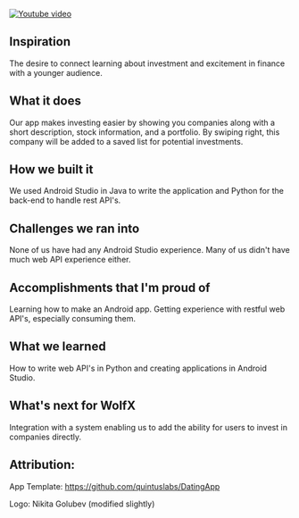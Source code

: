 [![Youtube video](http://img.youtube.com/vi/Y3B1dPvO-P0/0.jpg)](https://www.youtube.com/watch?v=Y3B1dPvO-P0 "WolfX")
## Inspiration
The desire to connect learning about investment and excitement in finance with a younger audience.

## What it does
Our app makes investing easier by showing you companies along with a short description, stock information, and a portfolio. By swiping right, this company will be added to a saved list for potential investments.

## How we built it
We used Android Studio in Java to write the application and Python for the back-end to handle rest API's.

## Challenges we ran into
None of us have had any Android Studio experience. Many of us didn't have much web API experience either. 

## Accomplishments that I'm proud of
Learning how to make an Android app. Getting experience with restful web API's, especially consuming them. 

## What we learned
How to write web API's in Python and creating applications in Android Studio.

## What's next for WolfX
Integration with a system enabling us to add the ability for users to invest in companies directly.

## Attribution:
App Template: https://github.com/quintuslabs/DatingApp

Logo: Nikita Golubev (modified slightly)
